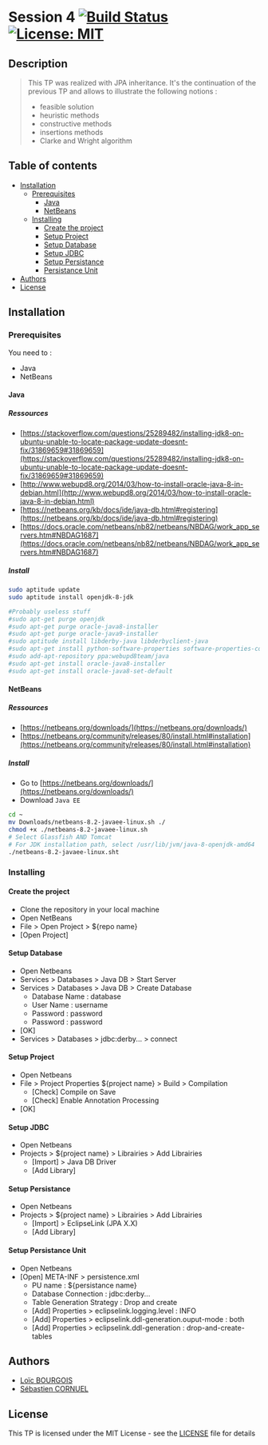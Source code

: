 # Session 4 [![Build Status](https://travis-ci.org/eleves-ig2i/ig2i-le4-poo-2018-tp4.svg?branch=master)](https://travis-ci.org/eleves-ig2i/ig2i-le4-poo-2018-tp4) [![License: MIT](https://img.shields.io/badge/License-MIT-blue.svg)](LICENSE)

## Description

> This TP was realized with JPA inheritance. It's the continuation of the previous TP and allows to illustrate the following notions :
> * feasible solution
> * heuristic methods
> * constructive methods
> * insertions methods
> * Clarke and Wright algorithm

## Table of contents
- [Installation](#installation)
	- [Prerequisites](#prerequisites)
		- [Java](#java)
		- [NetBeans](#netbeans)
	- [Installing](#installing)
		- [Create the project](#create-the-project)
		- [Setup Project](#setup-project)
		- [Setup Database](#setup-database)
		- [Setup JDBC](#setup-jdbc)
		- [Setup Persistance](#setup-persistance)
		- [Persistance Unit](#persistance-unit)
- [Authors](#authors)
- [License](#license)

## Installation
### Prerequisites
You need to :
* Java
* NetBeans

#### Java
##### Ressources
* [https://stackoverflow.com/questions/25289482/installing-jdk8-on-ubuntu-unable-to-locate-package-update-doesnt-fix/31869659#31869659](https://stackoverflow.com/questions/25289482/installing-jdk8-on-ubuntu-unable-to-locate-package-update-doesnt-fix/31869659#31869659)
* [http://www.webupd8.org/2014/03/how-to-install-oracle-java-8-in-debian.html](http://www.webupd8.org/2014/03/how-to-install-oracle-java-8-in-debian.html)
* [https://netbeans.org/kb/docs/ide/java-db.html#registering](https://netbeans.org/kb/docs/ide/java-db.html#registering)
* [https://docs.oracle.com/netbeans/nb82/netbeans/NBDAG/work_app_servers.htm#NBDAG1687](https://docs.oracle.com/netbeans/nb82/netbeans/NBDAG/work_app_servers.htm#NBDAG1687)

##### Install
```bash
sudo aptitude update
sudo aptitude install openjdk-8-jdk
```
```bash
#Probably useless stuff
#sudo apt-get purge openjdk
#sudo apt-get purge oracle-java8-installer
#sudo apt-get purge oracle-java9-installer
#sudo aptitude install libderby-java libderbyclient-java
#sudo apt-get install python-software-properties software-properties-common
#sudo add-apt-repository ppa:webupd8team/java
#sudo apt-get install oracle-java8-installer
#sudo apt-get install oracle-java8-set-default
```

#### NetBeans
##### Ressources
* [https://netbeans.org/downloads/](https://netbeans.org/downloads/)
* [https://netbeans.org/community/releases/80/install.html#installation](https://netbeans.org/community/releases/80/install.html#installation)

##### Install
* Go to [https://netbeans.org/downloads/](https://netbeans.org/downloads/)
* Download `Java EE`

```bash
cd ~
mv Downloads/netbeans-8.2-javaee-linux.sh ./
chmod +x ./netbeans-8.2-javaee-linux.sh
# Select Glassfish AND Tomcat
# For JDK installation path, select /usr/lib/jvm/java-8-openjdk-amd64
./netbeans-8.2-javaee-linux.sht
```

### Installing
#### Create the project
* Clone the repository in your local machine
* Open NetBeans
* File > Open Project > ${repo name}
* [Open Project]

#### Setup Database
* Open Netbeans
* Services > Databases > Java DB > Start Server
* Services > Databases > Java DB > Create Database
	* Database Name : database
	* User Name : username
	* Password : password
	* Password : password
* [OK]
* Services > Databases > jdbc:derby... > connect

#### Setup Project
* Open Netbeans
* File > Project Properties ${project name} > Build > Compilation
	* [Check] Compile on Save
	* [Check] Enable Annotation Processing
* [OK]

#### Setup JDBC
* Open Netbeans
* Projects > ${project name} > Librairies > Add Librairies
	* [Import] > Java DB Driver
	* [Add Library]

#### Setup Persistance
* Open Netbeans
* Projects > ${project name} > Librairies > Add Librairies
	* [Import] > EclipseLink (JPA X.X)
	* [Add Library]

#### Setup Persistance Unit
* Open Netbeans
* [Open] META-INF > persistence.xml
	* PU name : ${persistance name}
	* Database Connection : jdbc:derby...
	* Table Generation Strategy : Drop and create
	* [Add] Properties > eclipselink.logging.level : INFO
	* [Add] Properties > eclipselink.ddl-generation.ouput-mode : both
	* [Add] Properties > eclipselink.ddl-generation : drop-and-create-tables

## Authors
* [Loïc BOURGOIS](https://github.com/loicbourgois)
* [Sébastien CORNUEL](https://github.com/Hercules0402)

## License
This TP is licensed under the MIT License - see the [LICENSE](LICENSE) file for details
